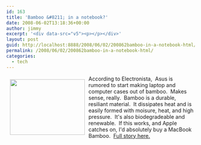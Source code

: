 ```yaml
---
id: 163
title: 'Bamboo &#8211; in a notebook?'
date: 2008-06-02T13:18:36+00:00
author: jimmy
excerpt: '<div data-src="v5"><p></p></div>'
layout: post
guid: http://localhost:8888/2008/06/02/200862bamboo-in-a-notebook-html/
permalink: /2008/06/02/200862bamboo-in-a-notebook-html/
categories:
  - tech
---
```

<div data-src="v5">
  <img src="http://images.macnn.com/esta/content/0803/asusbamboo.jpg" alt=" " hspace="10" vspace="10" width="200" height="149" align="left" />According to Electronista,&nbsp; Asus is&nbsp; rumored to start making laptop and computer cases out of bamboo.&nbsp; Makes sense, really.&nbsp; Bamboo is a durable, resiliant material.&nbsp; It dissipates heat and is easily formed with moisure, heat, and high pressure.&nbsp; It's also biodegradeable and renewable.&nbsp; If this works, and Apple catches on, I'd absolutely buy a MacBook Bamboo.&nbsp; <a href="http://www.electronista.com/articles/08/03/10/asus.bamboo.computers/" target="_blank">Full story here.</a>
</div>